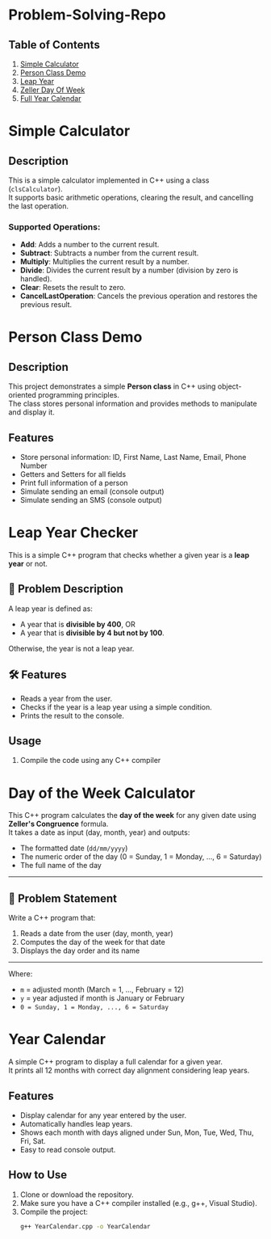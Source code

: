# Problem-Solving-Repo
## Table of Contents
1. [Simple Calculator](#simple-calculator)
2. [Person Class Demo](#person-class-demo)
3. [Leap Year](#leap-year-checker)
4. [Zeller Day Of Week](#day-of-the-week-calculator)
5. [Full Year Calendar](#year-calendar)
   
# Simple Calculator

## Description
This is a simple calculator implemented in C++ using a class (`clsCalculator`).  
It supports basic arithmetic operations, clearing the result, and cancelling the last operation.

### Supported Operations:
- **Add**: Adds a number to the current result.
- **Subtract**: Subtracts a number from the current result.
- **Multiply**: Multiplies the current result by a number.
- **Divide**: Divides the current result by a number (division by zero is handled).
- **Clear**: Resets the result to zero.
- **CancelLastOperation**: Cancels the previous operation and restores the previous result.

  
# Person Class Demo

## Description
This project demonstrates a simple **Person class** in C++ using object-oriented programming principles.  
The class stores personal information and provides methods to manipulate and display it.

## Features
- Store personal information: ID, First Name, Last Name, Email, Phone Number
- Getters and Setters for all fields
- Print full information of a person
- Simulate sending an email (console output)
- Simulate sending an SMS (console output)

# Leap Year Checker

This is a simple C++ program that checks whether a given year is a **leap year** or not.

## 📌 Problem Description
A leap year is defined as:
- A year that is **divisible by 400**, OR  
- A year that is **divisible by 4 but not by 100**.  

Otherwise, the year is not a leap year.

## 🛠️ Features
- Reads a year from the user.
- Checks if the year is a leap year using a simple condition.
- Prints the result to the console.

## Usage
1. Compile the code using any C++ compiler

 # Day of the Week Calculator

This C++ program calculates the **day of the week** for any given date using **Zeller's Congruence** formula.  
It takes a date as input (day, month, year) and outputs:

- The formatted date (`dd/mm/yyyy`)
- The numeric order of the day (0 = Sunday, 1 = Monday, ..., 6 = Saturday)
- The full name of the day

---

## 📌 Problem Statement
Write a C++ program that:

1. Reads a date from the user (day, month, year)
2. Computes the day of the week for that date
3. Displays the day order and its name

---
Where:

- `m` = adjusted month (March = 1, ..., February = 12)  
- `y` = year adjusted if month is January or February  
- `0 = Sunday, 1 = Monday, ..., 6 = Saturday`

# Year Calendar

A simple C++ program to display a full calendar for a given year.  
It prints all 12 months with correct day alignment considering leap years.

## Features

- Display calendar for any year entered by the user.
- Automatically handles leap years.
- Shows each month with days aligned under Sun, Mon, Tue, Wed, Thu, Fri, Sat.
- Easy to read console output.

## How to Use

1. Clone or download the repository.
2. Make sure you have a C++ compiler installed (e.g., g++, Visual Studio).
3. Compile the project:
   ```bash
   g++ YearCalendar.cpp -o YearCalendar


  
